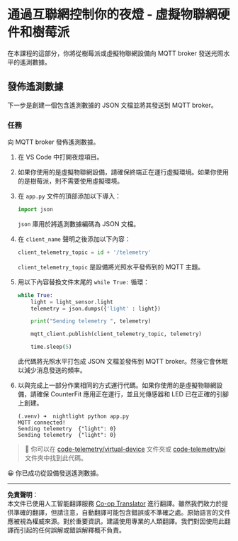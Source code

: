 <!--
CO_OP_TRANSLATOR_METADATA:
{
  "original_hash": "1226517aae5f5b6f904434670394c688",
  "translation_date": "2025-08-26T14:56:45+00:00",
  "source_file": "1-getting-started/lessons/4-connect-internet/single-board-computer-telemetry.md",
  "language_code": "hk"
}
-->
# 通過互聯網控制你的夜燈 - 虛擬物聯網硬件和樹莓派

在本課程的這部分，你將從樹莓派或虛擬物聯網設備向 MQTT broker 發送光照水平的遙測數據。

## 發佈遙測數據

下一步是創建一個包含遙測數據的 JSON 文檔並將其發送到 MQTT broker。

### 任務

向 MQTT broker 發佈遙測數據。

1. 在 VS Code 中打開夜燈項目。

1. 如果你使用的是虛擬物聯網設備，請確保終端正在運行虛擬環境。如果你使用的是樹莓派，則不需要使用虛擬環境。

1. 在 `app.py` 文件的頂部添加以下導入：

    ```python
    import json
    ```

    `json` 庫用於將遙測數據編碼為 JSON 文檔。

1. 在 `client_name` 聲明之後添加以下內容：

    ```python
    client_telemetry_topic = id + '/telemetry'
    ```

    `client_telemetry_topic` 是設備將光照水平發佈到的 MQTT 主題。

1. 用以下內容替換文件末尾的 `while True:` 循環：

    ```python
    while True:
        light = light_sensor.light
        telemetry = json.dumps({'light' : light})

        print("Sending telemetry ", telemetry)
    
        mqtt_client.publish(client_telemetry_topic, telemetry)
    
        time.sleep(5)
    ```

    此代碼將光照水平打包成 JSON 文檔並發佈到 MQTT broker。然後它會休眠以減少消息發送的頻率。

1. 以與完成上一部分作業相同的方式運行代碼。如果你使用的是虛擬物聯網設備，請確保 CounterFit 應用正在運行，並且光傳感器和 LED 已在正確的引腳上創建。

    ```output
    (.venv) ➜  nightlight python app.py 
    MQTT connected!
    Sending telemetry  {"light": 0}
    Sending telemetry  {"light": 0}
    ```

> 💁 你可以在 [code-telemetry/virtual-device](../../../../../1-getting-started/lessons/4-connect-internet/code-telemetry/virtual-device) 文件夾或 [code-telemetry/pi](../../../../../1-getting-started/lessons/4-connect-internet/code-telemetry/pi) 文件夾中找到此代碼。

😀 你已成功從設備發送遙測數據。

---

**免責聲明**：  
本文件已使用人工智能翻譯服務 [Co-op Translator](https://github.com/Azure/co-op-translator) 進行翻譯。雖然我們致力於提供準確的翻譯，但請注意，自動翻譯可能包含錯誤或不準確之處。原始語言的文件應被視為權威來源。對於重要資訊，建議使用專業的人類翻譯。我們對因使用此翻譯而引起的任何誤解或錯誤解釋概不負責。